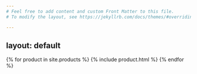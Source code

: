 ```yaml
---
# Feel free to add content and custom Front Matter to this file.
# To modify the layout, see https://jekyllrb.com/docs/themes/#overriding-theme-defaults

---
```

layout: default
---
{% for product in site.products %}
 {% include product.html %}
{% endfor %}